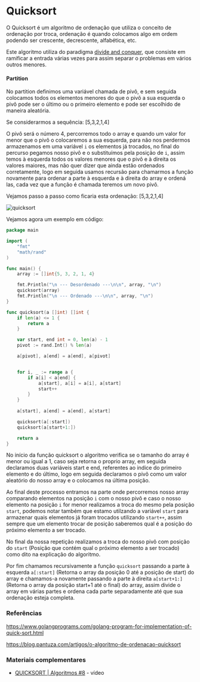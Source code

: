 # Quicksort

O Quicksort é um algoritmo de ordenação que utiliza o conceito de ordenação por troca, ordenação é quando colocamos algo em ordem podendo ser crescente, decrescente, alfabética, etc.

Este algoritmo utiliza do paradigma [divide and conquer](https://github.com/GuilhermehChaves/google-skills/tree/master/algoritmos/divide_and_conquer), que consiste em ramificar a entrada várias vezes para assim separar o problemas em vários outros menores.

#### Partition

No partition definimos uma variável chamada de pivô, e sem seguida colocamos todos os elementos menores do que o pivô a sua esquerda o pivô pode ser o último ou o primeiro elemento e pode ser escolhido de maneira aleatória.

Se considerarmos a sequência: [5,3,2,1,4]

O pivô será o número 4, percorremos todo o array e quando um valor for menor que o pivô o colocaremos a sua esquerda, para não nos perdermos armazenamos em uma variável `i` os elementos já trocados, no final do percurso pegamos nosso pivô e o substituímos pela posição de `i`, assim temos à esquerda todos os valores menores que o pivô e à direita os valores maiores, mas não quer dizer que ainda estão ordenados corretamente, logo em seguida usamos recursão para chamarmos a função novamente para ordenar a parte à esquerda e à direita do array e ordená las, cada vez que a função é chamada teremos um novo pivô.

Vejamos passo a passo como ficaria esta ordenação: [5,3,2,1,4]

![quicksort](https://user-images.githubusercontent.com/48635609/91211629-7a2ead00-e6e5-11ea-84f4-d632ddc35841.png)

Vejamos agora um exemplo em código:

```go
package main

import (
	"fmt"
	"math/rand"
)

func main() {
	array := []int{5, 3, 2, 1, 4}

	fmt.Println("\n --- Desordenado ---\n\n", array, "\n")
	quicksort(array)
	fmt.Println("\n --- Ordenado ---\n\n", array, "\n")
}

func quicksort(a []int) []int {
	if len(a) <= 1 {
		return a
	}

	var start, end int = 0, len(a) - 1
	pivot := rand.Int() % len(a)

	a[pivot], a[end] = a[end], a[pivot]


	for i, _ := range a {
		if a[i] < a[end] {
			a[start], a[i] = a[i], a[start]
			start++
		}
    }
    
	a[start], a[end] = a[end], a[start]

	quicksort(a[:start])
	quicksort(a[start+1:])

	return a
}

```

No início da função quicksort o algoritmo verifica se o tamanho do array é menor ou igual a 1, caso seja retorna o proprio array,
em seguida declaramos duas variáveis start e end, referentes ao indice do primeiro elemento e do último,
logo em seguida declaramos o pivô como um valor aleatório do nosso array e o colocamos na última posição.

Ao final deste processo entramos na parte onde percorremos nosso array comparando elementos na posição `i` com o nosso pivô e
caso o nosso elemento na posição `i` for menor realizamos a troca do mesmo pela posição `start`, podemos notar também que 
estamo utilzando a variável `start` para armazenar quais elementos já foram trocados utilizando `start++`, assim sempre que
um elemento trocar de posição saberemos qual é a posição do próximo elemento a ser trocado.

No final da nossa repetição realizamos a troca do nosso pivô com posição do `start` (Posição que contém qual o próximo elemento a ser trocado)
como dito na explicação do algoritmo.

Por fim chamamos recursivamente a função `quicksort` passando a parte à esquerda `a[:start]` (Retorna o array da posição 0 até a posição de start) do array e
chamamos-a novamente passando a parte à direita `a[start+1:]` (Retorna o array da posição start+1 até o final) do array,
assim divide o array em várias partes e ordena cada parte separadamente até que sua ordenação esteja completa.

### Referências

https://www.golangprograms.com/golang-program-for-implementation-of-quick-sort.html

https://blog.pantuza.com/artigos/o-algoritmo-de-ordenacao-quicksort

### Materiais complementares

- [QUICKSORT | Algoritmos #8](https://www.youtube.com/watch?v=wx5juM9bbFo) - vídeo
